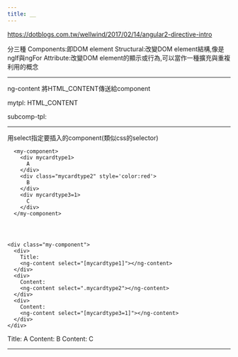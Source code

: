 ```yaml
---
title: __
---
```


https://dotblogs.com.tw/wellwind/2017/02/14/angular2-directive-intro

分三種
Components:即DOM element
Structural:改變DOM element結構,像是ngIf與ngFor
Attribute:改變DOM element的顯示或行為,可以當作一種擴充與重複利用的概念

---
ng-content
將HTML_CONTENT傳送給component

mytpl:
<subcomp>
	HTML_CONTENT
</subcomp>

subcomp-tpl:
<div>
	<!-- HTML_CONTENT會被插入到這裡 -->
	<ng-content ><ng-content>
</div>

---

用select指定要插入的component(類似css的selector)


      <my-component>
        <div mycardtype1>
          A
        </div>
        <div class="mycardtype2" style='color:red'>
          B
        </div>
        <div mycardtype3=1>
          C
        </div>
      </my-component>




    <div class="my-component">
      <div>
        Title:
        <ng-content select="[mycardtype1]"></ng-content>
      </div>
      <div>
        Content:
        <ng-content select=".mycardtype2"></ng-content>
      </div>
      <div>
        Content:
        <ng-content select="[mycardtype3=1]"></ng-content>
      </div>
    </div>


Title:
A
Content:
B
Content:
C

---
